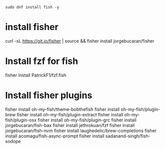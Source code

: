 `sudo dnf install fish -y`

# install fisher
curl -sL https://git.io/fisher | source && fisher install jorgebucaran/fisher

# Install fzf for fish
fisher install PatrickF1/fzf.fish

# Install fisher plugins
fisher install oh-my-fish/theme-bobthefish
fisher install oh-my-fish/plugin-brew
fisher install oh-my-fish/plugin-extract
fisher install oh-my-fish/plugin-osx
fisher install oh-my-fish/plugin-grc
fisher install jorgebucaran/fish-bax
fisher install jethrokuan/fzf
fisher install jorgebucaran/fish-nvm
fisher install laughedelic/brew-completions
fisher install acomagu/fish-async-prompt
fisher install sadanand-singh/fish-sodope
